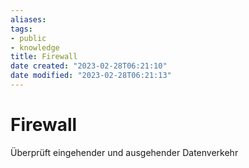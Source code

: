 ```yaml
---
aliases: 
tags: 
- public
- knowledge
title: Firewall
date created: "2023-02-28T06:21:10"
date modified: "2023-02-28T06:21:13"
---
```


# Firewall

Überprüft eingehender und ausgehender Datenverkehr